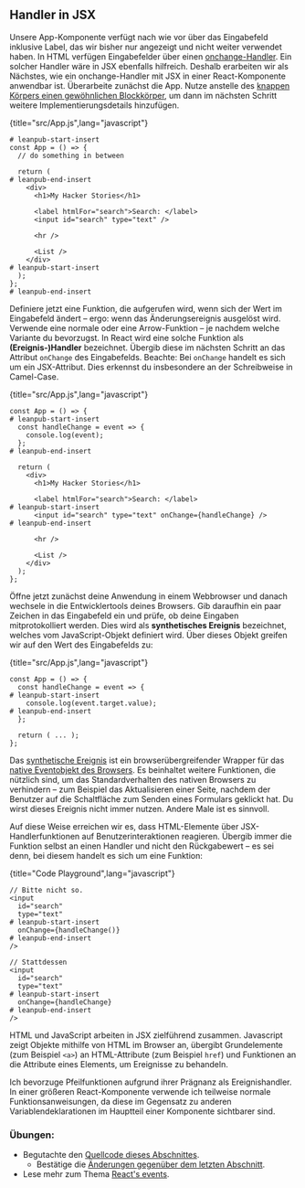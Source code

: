 ## Handler in JSX

Unsere App-Komponente verfügt nach wie vor über das Eingabefeld inklusive Label, das wir bisher nur angezeigt und nicht weiter verwendet haben. In HTML verfügen Eingabefelder über einen [onchange-Handler](https://developer.mozilla.org/de/docs/Web/API/GlobalEventHandlers/onchange). Ein solcher Handler wäre in JSX ebenfalls hilfreich. Deshalb erarbeiten wir als Nächstes, wie ein onchange-Handler mit JSX in einer React-Komponente anwendbar ist. Überarbeite zunächst die App. Nutze anstelle des [knappen Körpers einen gewöhnlichen Blockkörper](https://developer.mozilla.org/de/docs/Web/JavaScript/Reference/Functions/Pfeilfunktionen#Funktionsk%C3%B6rper), um dann im nächsten Schritt weitere Implementierungsdetails hinzufügen.

{title="src/App.js",lang="javascript"}
~~~~~~~
# leanpub-start-insert
const App = () => {
  // do something in between

  return (
# leanpub-end-insert
    <div>
      <h1>My Hacker Stories</h1>

      <label htmlFor="search">Search: </label>
      <input id="search" type="text" />

      <hr />

      <List />
    </div>
# leanpub-start-insert
  );
};
# leanpub-end-insert
~~~~~~~

Definiere jetzt eine Funktion, die aufgerufen wird, wenn sich der Wert im Eingabefeld ändert – ergo: wenn das Änderungsereignis ausgelöst wird. Verwende eine normale oder eine Arrow-Funktion – je nachdem welche Variante du bevorzugst. In React wird eine solche Funktion als **(Ereignis-)Handler** bezeichnet. Übergib diese im nächsten Schritt an das Attribut `onChange` des Eingabefelds. Beachte: Bei `onChange` handelt es sich um ein JSX-Attribut. Dies erkennst du insbesondere an der Schreibweise in Camel-Case.

{title="src/App.js",lang="javascript"}
~~~~~~~
const App = () => {
# leanpub-start-insert
  const handleChange = event => {
    console.log(event);
  };
# leanpub-end-insert

  return (
    <div>
      <h1>My Hacker Stories</h1>

      <label htmlFor="search">Search: </label>
# leanpub-start-insert
      <input id="search" type="text" onChange={handleChange} />
# leanpub-end-insert

      <hr />

      <List />
    </div>
  );
};
~~~~~~~

Öffne jetzt zunächst deine Anwendung in einem Webbrowser und danach wechsele in die Entwicklertools deines Browsers. Gib daraufhin ein paar Zeichen in das Eingabefeld ein und prüfe, ob deine Eingaben mitprotokolliert werden. Dies wird als **synthetisches Ereignis** bezeichnet, welches vom JavaScript-Objekt definiert wird. Über dieses Objekt greifen wir auf den Wert des Eingabefelds zu:

{title="src/App.js",lang="javascript"}
~~~~~~~
const App = () => {
  const handleChange = event => {
# leanpub-start-insert
    console.log(event.target.value);
# leanpub-end-insert
  };

  return ( ... );
};
~~~~~~~

Das [synthetische Ereignis](https://de.reactjs.org/docs/events.html) ist ein browserübergreifender Wrapper für das [native Eventobjekt des Browsers](https://developer.mozilla.org/de/docs/Web/Events). Es beinhaltet weitere Funktionen, die nützlich sind, um das Standardverhalten des nativen Browsers zu verhindern – zum Beispiel das Aktualisieren einer Seite, nachdem der Benutzer auf die Schaltfläche zum Senden eines Formulars geklickt hat. Du wirst dieses Ereignis nicht immer nutzen. Andere Male ist es sinnvoll.

Auf diese Weise erreichen wir es, dass HTML-Elemente über JSX-Handlerfunktionen auf Benutzerinteraktionen reagieren. Übergib immer die Funktion selbst an einen Handler und nicht den Rückgabewert – es sei denn, bei diesem handelt es sich um eine Funktion:

{title="Code Playground",lang="javascript"}
~~~~~~~
// Bitte nicht so.
<input
  id="search"
  type="text"
# leanpub-start-insert
  onChange={handleChange()}
# leanpub-end-insert
/>

// Stattdessen
<input
  id="search"
  type="text"
# leanpub-start-insert
  onChange={handleChange}
# leanpub-end-insert
/>
~~~~~~~

HTML und JavaScript arbeiten in JSX zielführend zusammen. Javascript zeigt Objekte mithilfe von HTML im Browser an, übergibt Grundelemente (zum Beispiel `<a>`) an HTML-Attribute (zum Beispiel `href`) und Funktionen an die Attribute eines Elements, um Ereignisse zu behandeln.

Ich bevorzuge Pfeilfunktionen aufgrund ihrer Prägnanz als Ereignishandler. In einer größeren React-Komponente verwende ich teilweise normale Funktionsanweisungen, da diese im Gegensatz zu anderen Variablendeklarationen im Hauptteil einer Komponente sichtbarer sind.

### Übungen:

* Begutachte den [Quellcode dieses Abschnittes](https://codesandbox.io/s/github/the-road-to-learn-react/hacker-stories/tree/hs/Handler-Function-in-JSX).
  * Bestätige die [Änderungen gegenüber dem letzten Abschnitt](https://github.com/the-road-to-learn-react/hacker-stories/compare/hs/React-Component-Definition...hs/Handler-Function-in-JSX?expand=1).
* Lese mehr zum Thema [React's events](https://reactjs.org/docs/events.html).

